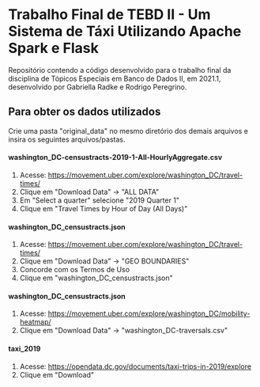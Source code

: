 # Trabalho Final de TEBD II - Um Sistema de Táxi Utilizando Apache Spark e Flask

Repositório contendo a código desenvolvido para o trabalho final da disciplina de Tópicos Especiais em Banco de Dados II, em 2021.1, desenvolvido por Gabriella Radke e Rodrigo Peregrino.

## Para obter os dados utilizados 

Crie uma pasta "original_data" no mesmo diretório dos demais arquivos e insira os seguintes arquivos/pastas.

#### washington_DC-censustracts-2019-1-All-HourlyAggregate.csv
1. Acesse: https://movement.uber.com/explore/washington_DC/travel-times/
2. Clique em "Download Data" -> "ALL DATA"
3. Em "Select a quarter" selecione "2019 Quarter 1"
4. Clique em "Travel Times by Hour of Day (All Days)"

#### washington_DC_censustracts.json
1. Acesse: https://movement.uber.com/explore/washington_DC/travel-times/
2. Clique em "Download Data" -> "GEO BOUNDARIES"
3. Concorde com os Termos de Uso
4. Clique em "washington_DC_censustracts.json"

#### washington_DC_censustracts.json
1. Acesse: https://movement.uber.com/explore/washington_DC/mobility-heatmap/
2. Clique em "Download Data" -> "washington_DC-traversals.csv"

#### taxi_2019
1. Acesse: https://opendata.dc.gov/documents/taxi-trips-in-2019/explore
2. Clique em "Download"
